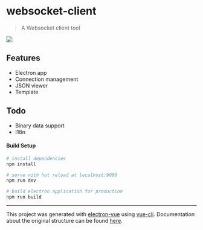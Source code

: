 # websocket-client

> A Websocket client tool

![](http://s.z4none.me/images/20200107230513.png)

## Features

* Electron app
* Connection management
* JSON viewer
* Template

## Todo

* Binary data support
* I18n

#### Build Setup

``` bash
# install dependencies
npm install

# serve with hot reload at localhost:9080
npm run dev

# build electron application for production
npm run build

```

---

This project was generated with [electron-vue](https://github.com/SimulatedGREG/electron-vue) using [vue-cli](https://github.com/vuejs/vue-cli). Documentation about the original structure can be found [here](https://simulatedgreg.gitbooks.io/electron-vue/content/index.html).
